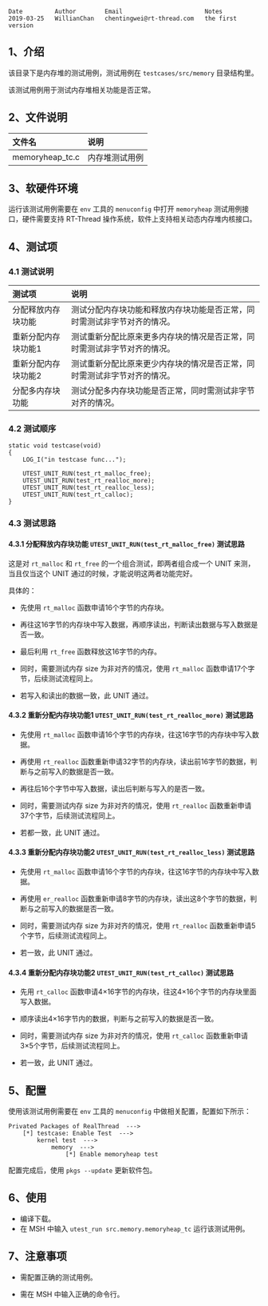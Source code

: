 
    Date         Author        Email                       Notes
    2019-03-25   WillianChan   chentingwei@rt-thread.com   the first version

## 1、介绍

该目录下是内存堆的测试用例，测试用例在 `testcases/src/memory` 目录结构里。

该测试用例用于测试内存堆相关功能是否正常。

## 2、文件说明

| 文件名 | 说明 |
| :--- | :----- |
| memoryheap_tc.c   | 内存堆测试用例 |

## 3、软硬件环境

运行该测试用例需要在 `env` 工具的 `menuconfig` 中打开 `memoryheap` 测试用例接口，硬件需要支持 RT-Thread 操作系统，软件上支持相关动态内存堆内核接口。

## 4、测试项

### 4.1 测试说明

| 测试项 | 说明 |
| :--- | :----- |
| 分配释放内存块功能 | 测试分配内存块功能和释放内存块功能是否正常，同时需测试非字节对齐的情况。 |
| 重新分配内存块功能1 | 测试重新分配比原来更多内存块的情况是否正常，同时需测试非字节对齐的情况。 |
| 重新分配内存块功能2 | 测试重新分配比原来更少内存块的情况是否正常，同时需测试非字节对齐的情况。 |
| 分配多内存块功能  | 测试分配多内存块功能是否正常，同时需测试非字节对齐的情况。 |

### 4.2 测试顺序

```
static void testcase(void)
{
    LOG_I("in testcase func...");
    
    UTEST_UNIT_RUN(test_rt_malloc_free);
    UTEST_UNIT_RUN(test_rt_realloc_more);
    UTEST_UNIT_RUN(test_rt_realloc_less);
    UTEST_UNIT_RUN(test_rt_calloc);
}
```

### 4.3 测试思路

#### 4.3.1 分配释放内存块功能 `UTEST_UNIT_RUN(test_rt_malloc_free)` 测试思路

这是对 `rt_malloc` 和 `rt_free` 的一个组合测试，即两者组合成一个 UNIT 来测，当且仅当这个 UNIT 通过的时候，才能说明这两者功能完好。

具体的：

- 先使用 `rt_malloc` 函数申请16个字节的内存块。

- 再往这16字节的内存块中写入数据，再顺序读出，判断读出数据与写入数据是否一致。

- 最后利用 `rt_free` 函数释放这16字节的内存。

- 同时，需要测试内存 size 为非对齐的情况，使用 `rt_malloc` 函数申请17个字节，后续测试流程同上。

- 若写入和读出的数据一致，此 UNIT 通过。


#### 4.3.2 重新分配内存块功能1 `UTEST_UNIT_RUN(test_rt_realloc_more)` 测试思路

- 先使用 `rt_malloc` 函数申请16个字节的内存块，往这16字节的内存块中写入数据。

- 再使用 `rt_realloc` 函数重新申请32字节的内存块，读出前16字节的数据，判断与之前写入的数据是否一致。

- 再往后16个字节中写入数据，读出后判断与写入的是否一致。

- 同时，需要测试内存 size 为非对齐的情况，使用 `rt_realloc` 函数重新申请37个字节，后续测试流程同上。

- 若都一致，此 UNIT 通过。

#### 4.3.3 重新分配内存块功能2 `UTEST_UNIT_RUN(test_rt_realloc_less)` 测试思路

- 先使用 `rt_malloc` 函数申请16个字节的内存块，往这16字节的内存块中写入数据。

- 再使用 `er_realloc` 函数重新申请8字节的内存块，读出这8个字节的数据，判断与之前写入的数据是否一致。

- 同时，需要测试内存 size 为非对齐的情况，使用 `rt_realloc` 函数重新申请5个字节，后续测试流程同上。

- 若一致，此 UNIT 通过。

#### 4.3.4 重新分配内存块功能2 `UTEST_UNIT_RUN(test_rt_calloc)` 测试思路

- 先用 `rt_calloc` 函数申请4×16字节的内存块，往这4×16个字节的内存块里面写入数据。

- 顺序读出4×16字节内的数据，判断与之前写入的数据是否一致。

- 同时，需要测试内存 size 为非对齐的情况，使用 `rt_calloc` 函数重新申请3×5个字节，后续测试流程同上。

- 若一致，此 UNIT 通过。

## 5、配置

使用该测试用例需要在 `env` 工具的 `menuconfig` 中做相关配置，配置如下所示：

```
Privated Packages of RealThread  --->
	[*] testcase: Enable Test  --->
        kernel test  --->
            memory  --->
                [*] Enable memoryheap test
```

配置完成后，使用 `pkgs --update` 更新软件包。

## 6、使用

- 编译下载。
- 在 MSH 中输入 `utest_run src.memory.memoryheap_tc` 运行该测试用例。

## 7、注意事项

- 需配置正确的测试用例。

- 需在 MSH 中输入正确的命令行。
